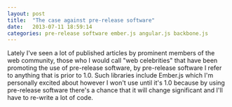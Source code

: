 ```yaml
---
layout: post
title:  "The case against pre-release software"
date:   2013-07-11 18:59:14
categories: pre-release software ember.js angular.js backbone.js
---
```


Lately I've seen a lot of published articles by prominent members of the web
community, those who I would call "web celebrities" that have been promoting the
use of pre-release software, by pre-release software I refer to anything that is
prior to 1.0. Such libraries include Ember.js which I'm personally excited about
however I won't use until it's 1.0 because by using pre-release software there's
a chance that it will change significant and I'll have to re-write a lot of code.

